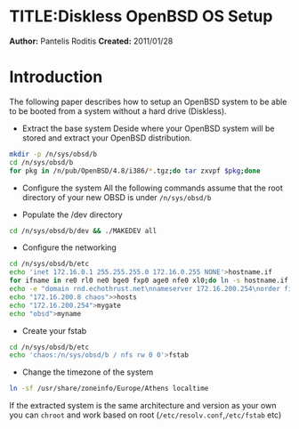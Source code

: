 # TITLE:Diskless OpenBSD OS Setup
**Author:** Pantelis Roditis
**Created:** 2011/01/28

# Introduction
The following paper describes how to setup an OpenBSD system to be able to be booted from a system without a hard drive (Diskless).

* Extract the base system
Deside where your OpenBSD system will be stored and extract your OpenBSD distribution.
```sh
mkdir -p /n/sys/obsd/b
cd /n/sys/obsd/b
for pkg in /n/pub/OpenBSD/4.8/i386/*.tgz;do tar zxvpf $pkg;done
```

* Configure the system
<note>All the following commands assume that the root directory of your new OBSD is under `/n/sys/obsd/b`</note>

* Populate the /dev directory
```sh
cd /n/sys/obsd/b/dev && ./MAKEDEV all
```

* Configure the networking
```sh
cd /n/sys/obsd/b/etc
echo 'inet 172.16.0.1 255.255.255.0 172.16.0.255 NONE'>hostname.if
for ifname in re0 rl0 ne0 bge0 fxp0 age0 nfe0 xl0;do ln -s hostname.if hostname.$ifname;done
echo -e "domain rnd.echothrust.net\nnameserver 172.16.200.254\norder file bind">resolv.conf
echo "172.16.200.8 chaos">>hosts
echo "172.16.200.254">mygate
echo "obsd">myname
```

* Create your fstab
```sh
cd /n/sys/obsd/b/etc
echo 'chaos:/n/sys/obsd/b / nfs rw 0 0'>fstab
```

* Change the timezone of the system
```sh
ln -sf /usr/share/zoneinfo/Europe/Athens localtime
```

<note>If the extracted system is the same architecture and version as your own you can `chroot` and work based on root (`/etc/resolv.conf`,`/etc/fstab` etc)</note>
